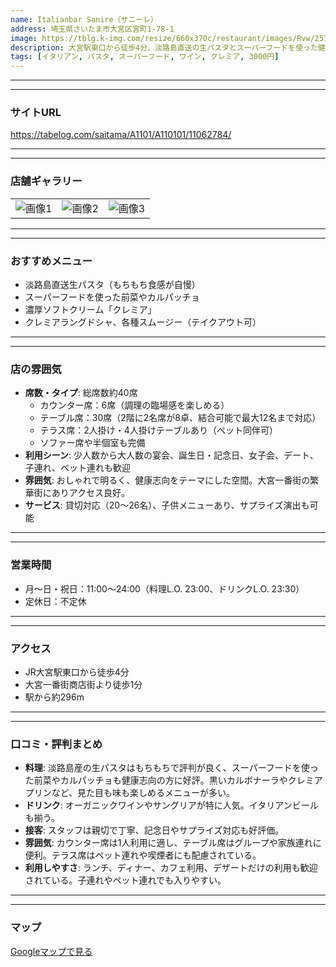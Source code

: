```yaml
---
name: Italianbar Sanire（サニーレ）  
address: 埼玉県さいたま市大宮区宮町1-78-1  
image: https://tblg.k-img.com/resize/660x370c/restaurant/images/Rvw/257858/9d511fb267aab9131d2134da2af6c5ac.jpg?token=3f1f6f8&api=v2
description: 大宮駅東口から徒歩4分、淡路島直送の生パスタとスーパーフードを使った健康的なイタリアンバル。オーガニックワインや濃厚なソフトクリーム「クレミア」など、食事もデザートも充実。お洒落な空間で、誕生日や記念日、各種宴会にもおすすめです。  
tags: [イタリアン, パスタ, スーパーフード, ワイン, クレミア, 3000円]  
---
```


---

---

### **サイトURL**
https://tabelog.com/saitama/A1101/A110101/11062784/

---

---

### **店舗ギャラリー**

|  |  |  |
| ---- | ---- | ---- |
| ![画像1](https://tblg.k-img.com/resize/660x370c/restaurant/images/Rvw/257858/5cdf54223502ee37314aff0d66e08d52.jpg?token=d1786ea&api=v2) | ![画像2](https://tblg.k-img.com/resize/660x370c/restaurant/images/Rvw/261385/9d617965952c5257619b7eb20a7d5dbe.jpg?token=372ded2&api=v2) | ![画像3](https://tblg.k-img.com/resize/660x370c/restaurant/images/Rvw/261385/2e591f296155802ba48e69848f6b2180.jpg?token=c10ce96&api=v2) |

---

---

### **おすすめメニュー**

- 淡路島直送生パスタ（もちもち食感が自慢）  
- スーパーフードを使った前菜やカルパッチョ  
- 濃厚ソフトクリーム「クレミア」  
- クレミアラングドシャ、各種スムージー（テイクアウト可）  

---

---

### **店の雰囲気**

- **席数・タイプ**: 総席数約40席  
  - カウンター席：6席（調理の臨場感を楽しめる）  
  - テーブル席：30席（2階に2名席が8卓、結合可能で最大12名まで対応）  
  - テラス席：2人掛け・4人掛けテーブルあり（ペット同伴可）  
  - ソファー席や半個室も完備  
- **利用シーン**: 少人数から大人数の宴会、誕生日・記念日、女子会、デート、子連れ、ペット連れも歓迎  
- **雰囲気**: おしゃれで明るく、健康志向をテーマにした空間。大宮一番街の繁華街にありアクセス良好。  
- **サービス**: 貸切対応（20～26名）、子供メニューあり、サプライズ演出も可能  

---

---

### **営業時間**

- 月〜日・祝日：11:00〜24:00（料理L.O. 23:00、ドリンクL.O. 23:30）  
- 定休日：不定休  

---

---

### **アクセス**

- JR大宮駅東口から徒歩4分  
- 大宮一番街商店街より徒歩1分  
- 駅から約296m  

---

---

### **口コミ・評判まとめ**

- **料理**: 淡路島産の生パスタはもちもちで評判が良く、スーパーフードを使った前菜やカルパッチョも健康志向の方に好評。黒いカルボナーラやクレミアプリンなど、見た目も味も楽しめるメニューが多い。  
- **ドリンク**: オーガニックワインやサングリアが特に人気。イタリアンビールも揃う。  
- **接客**: スタッフは親切で丁寧、記念日やサプライズ対応も好評価。  
- **雰囲気**: カウンター席は1人利用に適し、テーブル席はグループや家族連れに便利。テラス席はペット連れや喫煙者にも配慮されている。  
- **利用しやすさ**: ランチ、ディナー、カフェ利用、デザートだけの利用も歓迎されている。子連れやペット連れでも入りやすい。  

---

---

### **マップ**

[Googleマップで見る](https://www.google.com/maps?q=埼玉県さいたま市大宮区宮町1-78-1)
